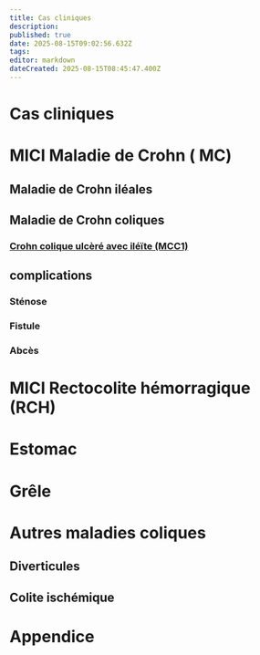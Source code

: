 ```yaml
---
title: Cas cliniques
description: 
published: true
date: 2025-08-15T09:02:56.632Z
tags: 
editor: markdown
dateCreated: 2025-08-15T08:45:47.400Z
---
```


# Cas cliniques
# MICI Maladie de Crohn ( MC)
## Maladie de Crohn iléales
## Maladie de Crohn coliques
### [Crohn colique ulcèré avec iléïte (MCC1)](/cascliniques/MICI/MC/MCcolique/MCC1) 
## complications 
### Sténose
### Fistule
### Abcès
# MICI Rectocolite hémorragique (RCH)
# Estomac
# Grêle
# Autres maladies coliques
## Diverticules
## Colite ischémique
# Appendice